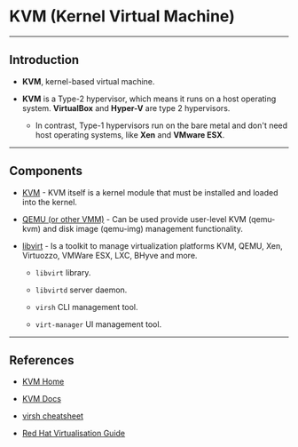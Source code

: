 # KVM (Kernel Virtual Machine)

---

## Introduction

* __KVM__, kernel-based virtual machine. 

* __KVM__ is a Type-2 hypervisor, which means it runs on a host operating system. __VirtualBox__ and __Hyper-V__ are type 2 hypervisors. 

    * In contrast, Type-1 hypervisors run on the bare metal and don't need host operating systems, like __Xen__ and __VMware ESX__.

---

## Components

* [KVM](https://www.linux-kvm.org/page/Main_Page) - KVM itself is a kernel module that must be installed and loaded into the kernel.

* [QEMU (or other VMM)](https://www.qemu.org/) - Can be used provide user-level KVM (qemu-kvm) and disk image (qemu-img) management functionality.

* [libvirt](https://libvirt.org/) - Is a toolkit to manage virtualization platforms KVM, QEMU, Xen, Virtuozzo, VMWare ESX, LXC, BHyve and more. 
    
    * `libvirt` library.
    
    * `libvirtd` server daemon.
    
    * `virsh` CLI management tool.

    * `virt-manager` UI management tool.

---

## References

* [KVM Home](http://www.linux-kvm.org/page/Main_Page)

* [KVM Docs](http://www.linux-kvm.org/page/Documents)

* [virsh cheatsheet](https://help.ubuntu.com/community/KVM/Virsh)

* [Red Hat Virtualisation Guide](https://access.redhat.com/documentation/en-us/red_hat_enterprise_linux/7/html/virtualization_deployment_and_administration_guide/)
